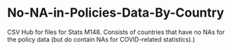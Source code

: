 # No-NA-in-Policies-Data-By-Country
 CSV Hub for files for Stats M148. Consists of countries that have no NAs for the policy data (but do contain NAs for COVID-related statistics).)
